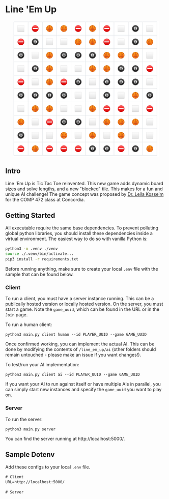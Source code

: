 # Line 'Em Up

<center><img src="./images/board.png" alt="Board"/></center>

## Intro

Line 'Em Up is Tic Tac Toe reinvented. This new game adds dynamic board sizes and solve lengths, and a new "blocked" tile. This makes for a fun and unique AI challenge! The game concept was proposed by [Dr. Leila Kosseim](https://users.encs.concordia.ca/~kosseim/) for the COMP 472 class at Concordia.

## Getting Started

All executable require the same base dependencies. To prevent polluting global python libraries, you should install these dependencies inside a virtual environment. The easiest way to do so with vanilla Python is:

```bash
python3 -m .venv ./venv
source ./.venv/bin/activate...
pip3 install -r requirements.txt
```

Before running anything, make sure to create your local `.env` file with the sample that can be found below.

### Client

To run a client, you must have a server instance running. This can be a publically hosted version or locally hosted version. On the server, you must start a game. Note the `game_uuid`, which can be found in the URL or in the `Join` page.

To run a human client:

```
python3 main.py client human --id PLAYER_UUID --game GAME_UUID
```

Once confirmed working, you can implement the actual AI. This can be done by modifying the contents of `/line_em_up/ai` (other folders should remain untouched - please make an issue if you want changes!). 

To test/run your AI implementation:

```
python3 main.py client ai --id PLAYER_UUID --game GAME_UUID
```

If you want your AI to run against itself or have multiple AIs in parallel, you can simply start new instances and specify the `game_uuid` you want to play on.

### Server

To run the server:

```
python3 main.py server
```

You can find the server running at http://localhost:5000/.

## Sample Dotenv

Add these configs to your local `.env` file.

```
# Client
URL=http://localhost:5000/

# Server
```